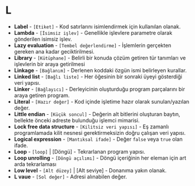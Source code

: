 # **L**

* **Label** - `[Etiket]` - Kod satırlarını isimlendirmek için kullanılan olanak.
* **Lambda** - `[İsimsiz işlev]` - Genellikle işlevlere parametre olarak gönderilen isimsiz işlev.
* **Lazy evaluation** - `[Tembel değerlendirme]` - İşlemlerin gerçekten gereken ana kadar geciktirilmesi.
* **Library** - `[Kütüphane]` - Belirli bir konuda çözüm getiren tür tanımları ve işlevlerin bir araya getirilmesi
* **Linkage** - `[Bağlanım]` - Derlenen koddaki özgün ismi belirleyen kurallar.
* **Linked list** - `[Bağlı liste]` - Her öğesinin bir sonraki üyeyi gösterdiği veri yapısı.
* **Linker** - `[Bağlayıcı]` - Derleyicinin oluşturduğu program parçalarını bir araya getiren program.
* **Literal** - `[Hazır değer]` - Kod içinde işletime hazır olarak sunulan/yazılan değer.
* **Little endian** - `[Küçük soncul]` - Değerin alt bitlerini oluşturan baytın, bellekte önceki adreste bulunduğu işlemci mimarisi.
* **Lock free data structure** - `[Kilitsiz veri yapısı]` - Eş zamanlı programlamada kilit nesnesi gerektirmeksizin doğru çalışan veri yapısı.
* **Logical expression** - `[Mantıksal ifade]` - Değer `false` veya `true` olan ifade.
* **Loop** - `[loop]` | [Döngü] - Tekrarlanan program yapısı.
* **Loop unrolling** - `[Döngü açılımı]` - Döngü içeriğinin her eleman için art arda tekrarlaması
* **Low level** - `[Alt düzey]` | [Alt seviye] - Donanıma yakın olanak.
* **L vaue** - `[Sol değer]` - Adresi alınabilen değer.
